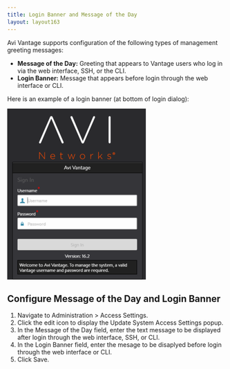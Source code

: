 ```yaml
---
title: Login Banner and Message of the Day
layout: layout163
---
```

Avi Vantage supports configuration of the following types of management greeting messages:

* **Message of the Day:** Greeting that appears to Vantage users who log in via the web interface, SSH, or the CLI.
* **Login Banner:** Message that appears before login through the web interface or CLI. 

Here is an example of a login banner (at bottom of login dialog):

<a href="img/banner-motd.png"><img src="img/banner-motd.png" alt="banner-motd" width="321" height="395" class="alignnone size-full wp-image-10483"></a>

## Configure Message of the Day and Login Banner

<ol> 
 <li>Navigate to Administration &gt; Access Settings.</li> 
 <li>Click the edit icon to display the Update System Access Settings popup.</li> 
 <li>In the Message of the Day field, enter the text message to be displayed after login through the web interface, SSH, or CLI.</li> 
 <li>In the Login Banner field, enter the mesage to be disaplyed before login through the web interface or CLI.</li> 
 <li>Click Save.</li> 
</ol> 